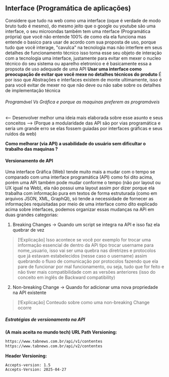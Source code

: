 ## Interface (Programática de aplicações)
Considere que tudo na web como uma interface (oque é verdade de modo bruto tudo é mesmo), do mesmo jeito que o google ou youtube são uma interface, o seu microondas também tem uma nterface (Programática própria) que você não entende 100% de como ela ela funciona mas entende o basico para usar de acordo com sua proposta de uso, porque tudo que você interage, "cavulca" na tecnologia mas não interfere em seus detalhes de funcionamento técnico isso torna esse seu objeto de interação com a tecnologia uma interface, justamente para evitar em mexer o nucleo técnico do seu sistema ou aparelho  eletronico e é basicamente essa a propsota de uso adequade de uma API **Usar uma interface como preocupação de evitar que você mexe no detalhes técnicos do produto**
É por isso que Abstrações e interfaces existem de monte ultimamente, isso é para você evitar de mexer no que não deve ou não sabe sobre os detalhes de implementação técnica

###### Programável Vs Gráfica e porque as maquinas preferem as programáveis
<-- Desenvolver melhor uma ideia mais elaborada sobre esse asunto e seus conceitos -->
(Porque a modularidade das API são por vias programática e seria um grande erro se elas fossem  guiadas por interfaces gráficas e seus ruídos da web)

**Como melhorar (via API) a usabilidade do usuário sem dificultar o trabalho das maquinas ?**

#### Versionamento de API
Uma interface Gráfica (Web) tende muito mais a mudar com o tempo se comparado com uma interface programática (API) como foi dito acima, porém uma APi também pode mudar conforme o tempo (não por layout ou UX igual na Web), ela não possui uma layout assim por dizer porque ela trabalha com informação pura em textos de forma estruturada (como em arquivos JSON, XML, GraphQl), só tende a necessidade de fornecer as informações requisitadas por meio de uma interface como dito explicado acima sobre interfaces, podemos organizar essas mudanças na APi em duas grandes categorias:

1. Breaking Changes -> Quando um script se integra na API e isso faz ela quebrar de vez

> [!Explicação]
> Isso acontece se você por exemplo for trocar uma informação essencial de dentro da APi tipo trocar username para nome_usuario, isso vai ser uma quebra nas diretrizes e protocolos que já estavam estabelecidos (nesse caso o username) assim quebrando o fluxo de comunicação por protocolos fazendo que ela pare de funcionar por mal funcionamento, ou seja, tudo que for feito e não tiver mais compatibilidade com as versões anteriores (isso do conceito em inglês de Backward compatibility)

2. Non-breaking Change -> Quando for adicionar uma nova propriedade na API existente

> [!Explicação]
> Conteudo sobre como uma non-breaking Change ocorre

##### Estratégias de versionamento na API

**(A mais aceita no mundo tech) URL Path Versioning:**
``` bash
https://www.tabnews.com.br/api/v1/contentes
https://www.tabnews.com.br/api/v2/contentes
```

**Header Versioning:**
```
Accepts-version: 1.5
Accepts-Version: 2025-04-27
```



